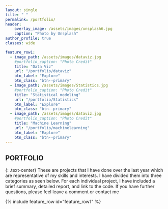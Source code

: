```yaml
---
layout: single
title: " "
permalink: /portfolio/
header:
    overlay_image: /assets/images/unsplash6.jpg
    caption: "Photo by Unsplash"
author_profile: true
classes: wide

feature_row1:
  - image_path: /assets/images/dataviz.jpg
    #portfolio_caption: "Photo Credit"
    title: "Data Viz"
    url: "/portfolio/dataviz"
    btn_label: "Explore"
    btn_class: "btn--primary"
  - image_path: /assets/images/Statistics.jpg
    #portfolio_caption: "Photo Credit"
    title: "Statistical modeling"
    url: "/portfolio/Statistics"
    btn_label: "Explore"
    btn_class: "btn--primary"
  - image_path: /assets/images/dataviz.jpg
    #portfolio_caption: "Photo Credit"
    title: "Machine Learning"
    url: "/portfolio/machinelearning"
    btn_label: "Explore"
    btn_class: "btn--primary"  
---
```


## PORTFOLIO 
{: .text-center}
These are projects that I have done over the last year which are representative of my skills and interests. I have divided them into three categories as seen below. For each individual project, I have included a brief summary, detailed report, and  link to the code. If you have further questions, please feel leave a comment or contact me

{% include feature_row id="feature_row1" %}


